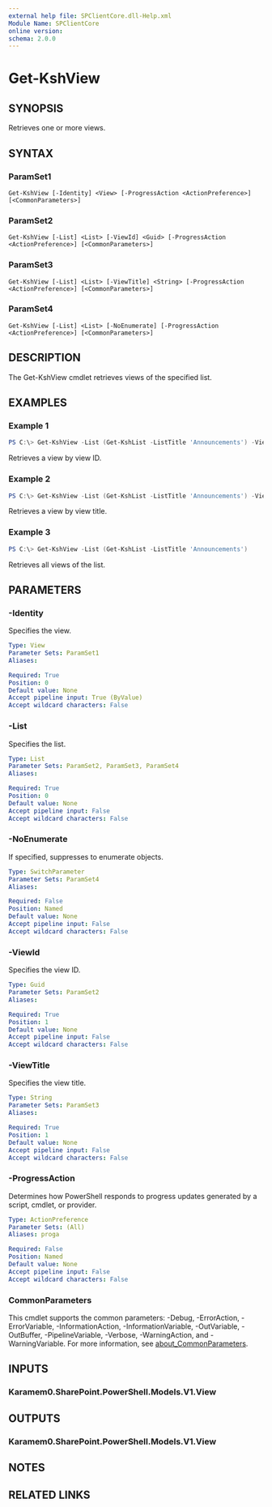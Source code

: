```yaml
---
external help file: SPClientCore.dll-Help.xml
Module Name: SPClientCore
online version:
schema: 2.0.0
---
```


# Get-KshView

## SYNOPSIS
Retrieves one or more views.

## SYNTAX

### ParamSet1
```
Get-KshView [-Identity] <View> [-ProgressAction <ActionPreference>] [<CommonParameters>]
```

### ParamSet2
```
Get-KshView [-List] <List> [-ViewId] <Guid> [-ProgressAction <ActionPreference>] [<CommonParameters>]
```

### ParamSet3
```
Get-KshView [-List] <List> [-ViewTitle] <String> [-ProgressAction <ActionPreference>] [<CommonParameters>]
```

### ParamSet4
```
Get-KshView [-List] <List> [-NoEnumerate] [-ProgressAction <ActionPreference>] [<CommonParameters>]
```

## DESCRIPTION
The Get-KshView cmdlet retrieves views of the specified list.

## EXAMPLES

### Example 1
```powershell
PS C:\> Get-KshView -List (Get-KshList -ListTitle 'Announcements') -ViewId 'bae9f925-48d3-47f5-bb07-92927a82df7d'
```

Retrieves a view by view ID.

### Example 2
```powershell
PS C:\> Get-KshView -List (Get-KshList -ListTitle 'Announcements') -ViewTitle 'All Items'
```

Retrieves a view by view title.

### Example 3
```powershell
PS C:\> Get-KshView -List (Get-KshList -ListTitle 'Announcements')
```

Retrieves all views of the list.

## PARAMETERS

### -Identity
Specifies the view.

```yaml
Type: View
Parameter Sets: ParamSet1
Aliases:

Required: True
Position: 0
Default value: None
Accept pipeline input: True (ByValue)
Accept wildcard characters: False
```

### -List
Specifies the list.

```yaml
Type: List
Parameter Sets: ParamSet2, ParamSet3, ParamSet4
Aliases:

Required: True
Position: 0
Default value: None
Accept pipeline input: False
Accept wildcard characters: False
```

### -NoEnumerate
If specified, suppresses to enumerate objects.

```yaml
Type: SwitchParameter
Parameter Sets: ParamSet4
Aliases:

Required: False
Position: Named
Default value: None
Accept pipeline input: False
Accept wildcard characters: False
```

### -ViewId
Specifies the view ID.

```yaml
Type: Guid
Parameter Sets: ParamSet2
Aliases:

Required: True
Position: 1
Default value: None
Accept pipeline input: False
Accept wildcard characters: False
```

### -ViewTitle
Specifies the view title.

```yaml
Type: String
Parameter Sets: ParamSet3
Aliases:

Required: True
Position: 1
Default value: None
Accept pipeline input: False
Accept wildcard characters: False
```

### -ProgressAction
Determines how PowerShell responds to progress updates generated by a script, cmdlet, or provider.

```yaml
Type: ActionPreference
Parameter Sets: (All)
Aliases: proga

Required: False
Position: Named
Default value: None
Accept pipeline input: False
Accept wildcard characters: False
```

### CommonParameters
This cmdlet supports the common parameters: -Debug, -ErrorAction, -ErrorVariable, -InformationAction, -InformationVariable, -OutVariable, -OutBuffer, -PipelineVariable, -Verbose, -WarningAction, and -WarningVariable. For more information, see [about_CommonParameters](http://go.microsoft.com/fwlink/?LinkID=113216).

## INPUTS

### Karamem0.SharePoint.PowerShell.Models.V1.View

## OUTPUTS

### Karamem0.SharePoint.PowerShell.Models.V1.View

## NOTES

## RELATED LINKS
